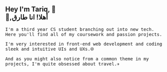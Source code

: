 ## Hey I'm Tariq, 👋<br/>👋,أهلا! انا طارق

<p>
<samp>I'm a third year CS student branching out into new tech. Here you'll find all of my coursework and passion projects.</samp></p>
<p><samp>I'm very interested in front-end web development and coding sleek and intuitive UIs and UXs.🌐</samp></p>
<samp>And as you might also notice from a common theme in my projects, I'm quite obsessed about travel.✈️</samp>
